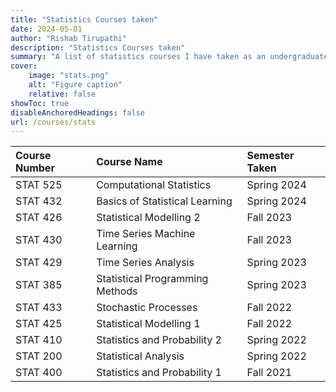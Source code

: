 ```yaml
---
title: "Statistics Courses taken"
date: 2024-05-01
author: "Rishab Tirupathi"
description: "Statistics Courses taken" 
summary: "A list of statistics courses I have taken as an undergraduate and graduate student." 
cover:
    image: "stats.png"
    alt: "Figure caption"
    relative: false
showToc: true
disableAnchoredHeadings: false
url: /courses/stats
---
```

| Course Number | Course Name | Semester Taken |
| :-------------| :----------| :-------------|
| STAT 525      | Computational Statistics| Spring 2024|
| STAT 432      | Basics of Statistical Learning| Spring 2024|
| STAT 426      | Statistical Modelling 2| Fall 2023|
| STAT 430      | Time Series Machine Learning | Fall 2023|
| STAT 429      | Time Series Analysis| Spring 2023|
| STAT 385      | Statistical Programming Methods| Spring 2023|
| STAT 433      | Stochastic Processes| Fall 2022|
| STAT 425      | Statistical Modelling 1| Fall 2022|
| STAT 410      | Statistics and Probability 2 | Spring 2022|
| STAT 200      | Statistical Analysis| Spring 2022|
| STAT 400      | Statistics and Probability 1 | Fall 2021|
